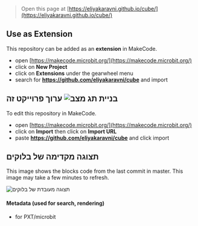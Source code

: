 
> Open this page at [https://eliyakaravni.github.io/cube/](https://eliyakaravni.github.io/cube/)

## Use as Extension

This repository can be added as an **extension** in MakeCode.

* open [https://makecode.microbit.org/](https://makecode.microbit.org/)
* click on **New Project**
* click on **Extensions** under the gearwheel menu
* search for **https://github.com/eliyakaravni/cube** and import

## ערוך פרוייקט זה ![בניית תג מצב](https://github.com/eliyakaravni/cube/workflows/MakeCode/badge.svg)

To edit this repository in MakeCode.

* open [https://makecode.microbit.org/](https://makecode.microbit.org/)
* click on **Import** then click on **Import URL**
* paste **https://github.com/eliyakaravni/cube** and click import

## תצוגה מקדימה של בלוקים

This image shows the blocks code from the last commit in master.
This image may take a few minutes to refresh.

![תצוגה מעובדת של בלוקים](https://github.com/eliyakaravni/cube/raw/master/.github/makecode/blocks.png)

#### Metadata (used for search, rendering)

* for PXT/microbit
<script src="https://makecode.com/gh-pages-embed.js"></script><script>makeCodeRender("{{ site.makecode.home_url }}", "{{ site.github.owner_name }}/{{ site.github.repository_name }}");</script>
